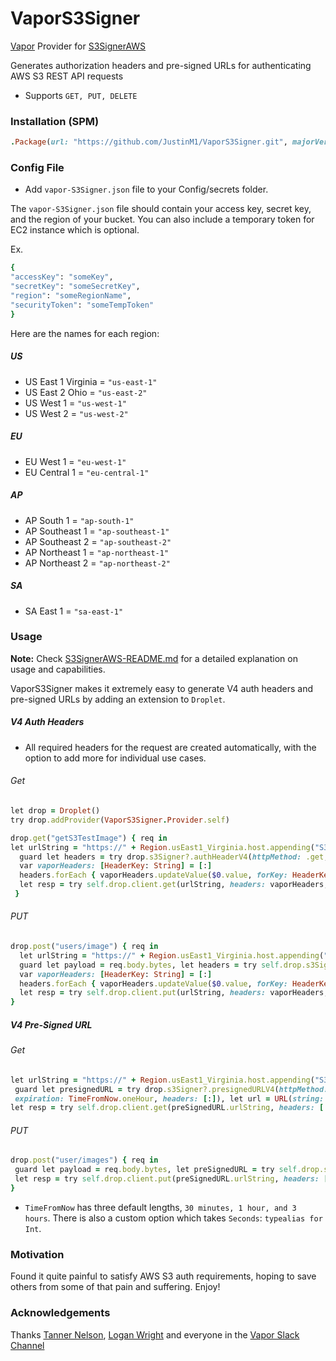 # VaporS3Signer

[Vapor](https://vapor.codes/) Provider for [S3SignerAWS](https://github.com/JustinM1/S3SignerAWS)

Generates authorization headers and pre-signed URLs for authenticating AWS S3 REST API requests
* Supports `GET, PUT, DELETE`

### Installation (SPM)

```ruby
.Package(url: "https://github.com/JustinM1/VaporS3Signer.git", majorVersion: 1)
 ```

### Config File

- Add `vapor-S3Signer.json` file to your Config/secrets folder.

The `vapor-S3Signer.json` file should contain your access key, secret key, and the region of your bucket. You can also include a temporary token for EC2 instance which is optional.

Ex.
```ruby
{
"accessKey": "someKey",
"secretKey": "someSecretKey",
"region": "someRegionName",
"securityToken": "someTempToken"
}
```
Here are the names for each region:
##### US
* US East 1 Virginia = `"us-east-1"`
* US East 2 Ohio = `"us-east-2"`
* US West 1 = `"us-west-1"`
* US West 2 = `"us-west-2"`

##### EU

* EU West 1 = `"eu-west-1"`
* EU Central 1 = `"eu-central-1"`

##### AP

* AP South 1 = `"ap-south-1"`
* AP Southeast 1 = `"ap-southeast-1"`
* AP Southeast 2 = `"ap-southeast-2"`
* AP Northeast 1 = `"ap-northeast-1"`
* AP Northeast 2 = `"ap-northeast-2"`

##### SA

* SA East 1 = `"sa-east-1"`

### Usage
**Note:** Check [S3SignerAWS-README.md](https://github.com/JustinM1/S3SignerAWS/blob/master/README.md) for a detailed explanation on usage and capabilities.

VaporS3Signer makes it extremely easy to generate V4 auth headers and pre-signed URLs by adding an extension to `Droplet`.

##### V4 Auth Headers
- All required headers for the request are created automatically, with the option to add more for individual use cases. 

###### Get
```ruby
let drop = Droplet()
try drop.addProvider(VaporS3Signer.Provider.self)

drop.get("getS3TestImage") { req in
let urlString = "https://" + Region.usEast1_Virginia.host.appending("S3bucketname/users/\(someUserId)")
  guard let headers = try drop.s3Signer?.authHeaderV4(httpMethod: .get, urlString: urlString, headers: [:], payload: .none) else { throw Abort.serverError }
  var vaporHeaders: [HeaderKey: String] = [:]
  headers.forEach { vaporHeaders.updateValue($0.value, forKey: HeaderKey($0.key)) }
  let resp = try self.drop.client.get(urlString, headers: vaporHeaders, query: [:]) 
 }
```

###### PUT
```ruby
drop.post("users/image") { req in
  let urlString = "https://" + Region.usEast1_Virginia.host.appending("S3bucketname/users/\(someUserId)")
  guard let payload = req.body.bytes, let headers = try self.drop.s3Signer?.authHeaderV4(httpMethod: .put, urlString: urlString, headers: [:], payload: Payload.bytes(payload)) else { throw Abort.serverError }
  var vaporHeaders: [HeaderKey: String] = [:]
  headers.forEach { vaporHeaders.updateValue($0.value, forKey: HeaderKey($0.key)) }
  let resp = try self.drop.client.put(urlString, headers: vaporHeaders, query: [:], body: Body(payload))
}
```

##### V4 Pre-Signed URL

###### Get
```ruby
let urlString = "https://" + Region.usEast1_Virginia.host.appending("S3bucketname/users/\(someUserId)")
 guard let presignedURL = try drop.s3Signer?.presignedURLV4(httpMethod: .get, urlString: urlString,
 expiration: TimeFromNow.oneHour, headers: [:]), let url = URL(string: presignedURL.urlString) else { throw Abort.serverError }
let resp = try self.drop.client.get(preSignedURL.urlString, headers: [:], query: [:])
```
###### PUT
```ruby
drop.post("user/images") { req in
 guard let payload = req.body.bytes, let preSignedURL = try self.drop.s3Signer?.presignedURLV4(httpMethod: .put, urlString: urlString, expiration: .thirtyMinutes, headers: [:]) else { throw Abort.badReqest }
 let resp = try self.drop.client.put(preSignedURL.urlString, headers: [:], query: [:], body: Body(payload))
}
```
* `TimeFromNow` has three default lengths, `30 minutes, 1 hour, and 3 hours`. There is also a custom option which takes `Seconds`: `typealias for Int`.

### Motivation

Found it quite painful to satisfy AWS S3 auth requirements, hoping to save others from some of that pain and suffering. Enjoy!

### Acknowledgements

Thanks [Tanner Nelson](https://github.com/tannernelson), [Logan Wright](https://github.com/LoganWright) and everyone in the [Vapor Slack Channel](http://vapor.team/)
